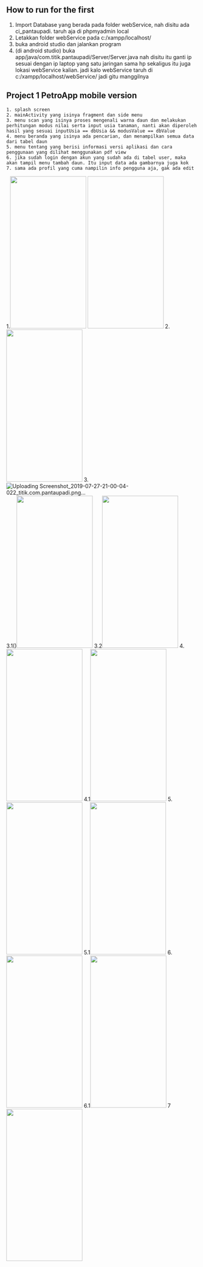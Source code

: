## How to run for the first
1. Import Database yang berada pada folder webService, nah disitu ada ci_pantaupadi. taruh aja di phpmyadmin local 
2. Letakkan folder webService pada c:/xampp/localhost/
3. buka android studio dan jalankan program
4. (di android studio) buka app/java/com.titik.pantaupadi/Server/Server.java
    nah disitu itu ganti ip sesuai dengan ip laptop yang satu jaringan sama hp
    sekaligus itu juga lokasi webService kalian. jadi kalo webService taruh di c:/xampp/localhost/webService/
    jadi gitu manggilnya


## Project 1 PetroApp mobile version
```
1. splash screen
2. mainActivity yang isinya fragment dan side menu
3. menu scan yang isinya proses mengenali warna daun dan melakukan perhitungan modus nilai serta input usia tanaman, nanti akan diperoleh hasil yang sesuai inputUsia == dbUsia && modusValue == dbValue
4. menu beranda yang isinya ada pencarian, dan menampilkan semua data dari tabel daun
5. menu tentang yang berisi informasi versi aplikasi dan cara penggunaan yang dilihat menggunakan pdf view
6. jika sudah login dengan akun yang sudah ada di tabel user, maka akan tampil menu tambah daun. Itu input data ada gambarnya juga kok
7. sama ada profil yang cuma nampilin info pengguna aja, gak ada edit

```

1.<img src="https://user-images.githubusercontent.com/18043046/62577509-4b227f00-b8c9-11e9-859d-249f07cab9bd.png" data-canonical-src="https://user-images.githubusercontent.com/18043046/62577509-4b227f00-b8c9-11e9-859d-249f07cab9bd.png" width="200" height="400" />
<img src=" " data-canonical-src=" " width="200" height="400" />
2.<img src=" https://user-images.githubusercontent.com/18043046/62577587-76a56980-b8c9-11e9-8e5b-af83f198e7b7.png" data-canonical-src="https://user-images.githubusercontent.com/18043046/62577587-76a56980-b8c9-11e9-8e5b-af83f198e7b7.png " width="200" height="400" />
3.![Uploading Screenshot_2019-07-27-21-00-04-022_titik.com.pantaupadi.png…]()
3.1()<img src=" https://user-images.githubusercontent.com/18043046/62577598-7ad18700-b8c9-11e9-8510-98f10945072c.png" data-canonical-src="https://user-images.githubusercontent.com/18043046/62577598-7ad18700-b8c9-11e9-8510-98f10945072c.png " width="200" height="400" />
3.2<img src="https://user-images.githubusercontent.com/18043046/62577623-89b83980-b8c9-11e9-9b0b-5094b3dd1356.png " data-canonical-src="https://user-images.githubusercontent.com/18043046/62577623-89b83980-b8c9-11e9-9b0b-5094b3dd1356.png " width="200" height="400" />
4.<img src="https://user-images.githubusercontent.com/18043046/62577640-92107480-b8c9-11e9-8f9e-dc7d865ee397.png " data-canonical-src="https://user-images.githubusercontent.com/18043046/62577640-92107480-b8c9-11e9-8f9e-dc7d865ee397.png " width="200" height="400" />
4.1<img src="https://user-images.githubusercontent.com/18043046/62577651-976dbf00-b8c9-11e9-9582-af26ead9940e.png " data-canonical-src="https://user-images.githubusercontent.com/18043046/62577651-976dbf00-b8c9-11e9-9582-af26ead9940e.png " width="200" height="400" />
5.<img src="(https://user-images.githubusercontent.com/18043046/62577664-9d63a000-b8c9-11e9-84c5-35cafdba0b1f.png " data-canonical-src="(https://user-images.githubusercontent.com/18043046/62577664-9d63a000-b8c9-11e9-84c5-35cafdba0b1f.png " width="200" height="400" />
5.1<img src="https://user-images.githubusercontent.com/18043046/62577674-a3f21780-b8c9-11e9-8f35-146ec9e4591d.png " data-canonical-src="https://user-images.githubusercontent.com/18043046/62577674-a3f21780-b8c9-11e9-8f35-146ec9e4591d.png " width="200" height="400" />
6.<img src=" https://user-images.githubusercontent.com/18043046/62577687-a9e7f880-b8c9-11e9-9747-9c3fa19d8f49.png" data-canonical-src="https://user-images.githubusercontent.com/18043046/62577687-a9e7f880-b8c9-11e9-9747-9c3fa19d8f49.png " width="200" height="400" />
6.1<img src=" https://user-images.githubusercontent.com/18043046/62577704-b10f0680-b8c9-11e9-822f-7718675df268.png" data-canonical-src=" https://user-images.githubusercontent.com/18043046/62577704-b10f0680-b8c9-11e9-822f-7718675df268.png" width="200" height="400" />
7<img src="https://user-images.githubusercontent.com/18043046/62577717-b704e780-b8c9-11e9-9cbc-be3ee6cdb784.png " data-canonical-src="https://user-images.githubusercontent.com/18043046/62577717-b704e780-b8c9-11e9-9cbc-be3ee6cdb784.png " width="200" height="400" />










